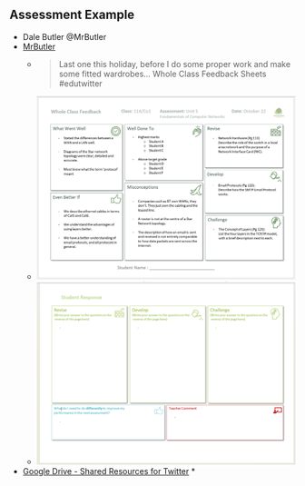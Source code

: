 Assessment Example
------------------

* Dale Butler @MrButler
* [MrButler](https://twitter.com/TeachButler/status/1585019173130096640)
    * > Last one this holiday, before I do some proper work and make some fitted wardrobes... Whole Class Feedback Sheets #edutwitter
    * ![Whole class feedback: Networks](./_images/networks1.png)
    * ![Whole Class feedback: Student Response](./_images/networks2.png)
* [Google Drive - Shared Resources for Twitter](https://drive.google.com/drive/folders/19RLPhltrd3jUEyzu3p1D9qbZoA0GoDRT)
    * 